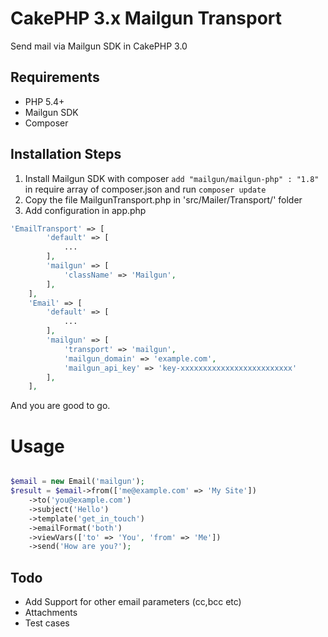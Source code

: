 # CakePHP 3.x Mailgun Transport

Send mail via Mailgun SDK in CakePHP 3.0

## Requirements

* PHP 5.4+
* Mailgun SDK
* Composer

## Installation Steps

1) Install Mailgun SDK with composer `add "mailgun/mailgun-php" : "1.8"` in require array of composer.json and run `composer update`
2) Copy the file MailgunTransport.php in 'src/Mailer/Transport/' folder
3) Add configuration in app.php

```php
'EmailTransport' => [
		'default' => [
			...
		],
		'mailgun' => [
			'className' => 'Mailgun',
		],
	],
	'Email' => [
		'default' => [
			...
		],
		'mailgun' => [
			'transport' => 'mailgun',
			'mailgun_domain' => 'example.com',
			'mailgun_api_key' => 'key-xxxxxxxxxxxxxxxxxxxxxxxxx'
		],
	],
```

And you are good to go.

# Usage

```php

$email = new Email('mailgun');
$result = $email->from(['me@example.com' => 'My Site'])
	->to('you@example.com')
	->subject('Hello')
	->template('get_in_touch')
	->emailFormat('both')
	->viewVars(['to' => 'You', 'from' => 'Me'])
	->send('How are you?');

```

## Todo

* Add Support for other email parameters (cc,bcc etc)
* Attachments
* Test cases